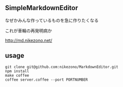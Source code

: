 SimpleMarkdownEditor
---

なぜかみんな作っているものを急に作りたくなる

これが車輪の再発明病か

http://md.nikezono.net/

usage
---

    git clone git@github.com:nikezono/MarkdownEditor.git
    npm install
    make coffee
    coffee server.coffee --port PORTNUMBER
